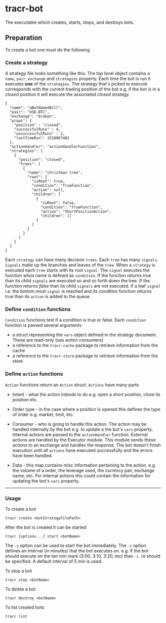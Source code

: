 # tracr-bot
The executable which creates, starts, stops, and destroys bots. 

## Preparation

To create a bot one must do the following

### Create a strategy
A strategy file looks something like this. The top level object contains a `name`, `pair`, `exchange` and `strategies` 
property. Each time the bot is run it executes __one__ of the `strategies`. The strategy that's picked to execute 
corresponds with the current trading position of the bot e.g. if the bot is in a _closed_ position it will execute the 
associated _closed_ strategy.

    {
      "name": "aBotNamedBill",
      "pair": "USD-BTC",
      "exchange": "kraken",
      "props": {
        "position" : "closed",
        "successfulRuns" : 4,
        "unsuccessfulRuns" : 2,
        "lastTimeRun": 1518067482
      },
      "actionHandler": "actionHandlerFunction",
      "strategies": [
        {
          "position": "closed",
          "trees": [
            {
              "name": "christmas tree",
              "root": {
                "isRoot": true,
                "condition": "TrueFunction",
                "action": null,
                "children": [
                  {
                    "isRoot": false,
                    "condition": "TrueFunction",
                    "action": "ShortPositionAction",
                    "children": []
                  }
                ]
              }
            }
          ]
        }
      ]
    }

Each `strategy` can have many decision `trees`. Each `tree` has many `signals`. `Signals` make up the branches and leaves 
of the `tree`. When a `strategy` is executed each `tree` starts with its root `signal`. The `signal` executes the function 
whos name is defined as `condition`. If the function returns *true* than its child `signals` are executed so and so forth 
down the tree. If the function returns *false* than its child `signals` are not executed. If a leaf `signal` 
i.e. the bottom most `signal` is reached and its condition function returns true than its `action` is added to the queue.


### Define `condition` functions
`Condition` functions test if a condition is true or false. Each `condition` function is passed several  arguments
- a struct representing the `vars` object defined in the strategy document. These are read-only (see action consumers)
- a reference to the `tracr-cache` package to retrieve information from the cache
- a reference to the `tracr-store` package to retrieve information from the store


### Define `action` functions
`Action` functions return an `Action` struct. `Actions` have many parts

- Intent - what the action intends to do e.g. open a short position, close its position etc.

- Order type - in the case where a position is opened this defines the type of order e.g. market, limit, etc.

- Consumer - who is going to handle this action. The action may be handled internally by the bot e.g. to update a the 
bot's `vars` property. Internal actions are passed to the `actionHandler` function.
External actions are handled by the Executor module. This module sends these actions 
to an exchange and handles the response. The bot doesn't finish execution until all `actions` have executed successfully
and the errors have been handled.

- Data - this map contains misc information pertaining to the action. e.g. the volume of a order, the leverage used, the 
currency pair, exchange name, etc. For internal actions this could contain the information for updating the bot's `vars` 
property.

---

### Usage

To create a bot

    tracr create <botStrategyFilePath>
    
After the bot is created it can be started

    tracr [options...] start <botName>
    
The `-s` option can be used to start the bot immediately. The `-i` option defines an interval (in minutes) that the bot
executes on. e.g. if the bot should execute on the ten min mark (3:00, 3:10, 3:20, etc) than `-i 10` should be specified.
A default interval of 5 min is used.

To stop a bot

    tracr stop <botName>
    
To delete a bot

    tracr destroy <botName>
    
To list created bots

    tracr list
